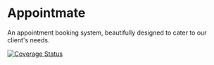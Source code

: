 # Appointmate
An appointment booking system, beautifully designed to cater to our client's needs.

[![Coverage Status](https://coveralls.io/repos/github/Appointmate-software-design/Appointment-booking-system/badge.svg?branch=origin)](https://coveralls.io/github/Appointmate-software-design/Appointment-booking-system?branch=origin)
